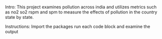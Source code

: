 Intro:
This project examines pollution across india and utilizes metrics 
such as no2 so2 rspm and spm to measure the effects of pollution in the country state by state.

Instructions:
Import the packages 
run each code block and examine the output